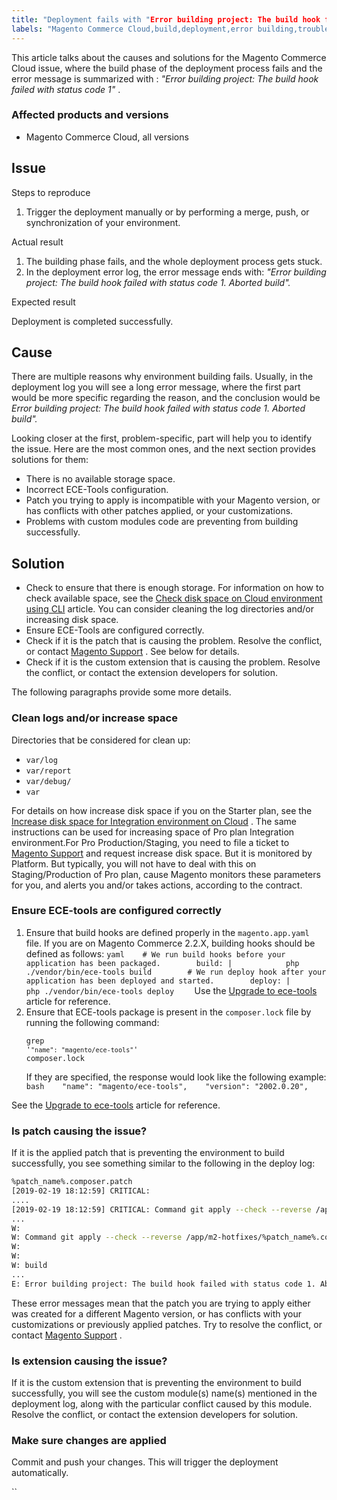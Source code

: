 ```yaml
---
title: "Deployment fails with "Error building project: The build hook failed with status code 1""
labels: "Magento Commerce Cloud,build,deployment,error building,troubleshooting"
---
```


This article talks about the causes and solutions for the Magento Commerce Cloud issue, where the build phase of the deployment process fails and the error message is summarized with : *"Error building project: The build hook failed with status code 1"* .

### Affected products and versions

* Magento Commerce Cloud, all versions

## Issue

 <span class="wysiwyg-underline">Steps to reproduce</span> 

1. Trigger the deployment manually or by performing a merge, push, or synchronization of your environment.

 <span class="wysiwyg-underline">Actual result</span> 

1. The building phase fails, and the whole deployment process gets stuck.
1. In the deployment error log, the error message ends with: *"Error building project: The build hook failed with status code 1. Aborted build".* 

 <span class="wysiwyg-underline">Expected result</span> 

Deployment is completed successfully.

## Cause

There are multiple reasons why environment building fails. Usually, in the deployment log you will see a long error message, where the first part would be more specific regarding the reason, and the conclusion would be *Error building project: The build hook failed with status code 1. Aborted build".* 

Looking closer at the first, problem-specific, part will help you to identify the issue. Here are the most common ones, and the next section provides solutions for them:

* There is no available storage space.
* Incorrect ECE-Tools configuration.
* Patch you trying to apply is incompatible with your Magento version, or has conflicts with other patches applied, or your customizations.
* Problems with custom modules code are preventing from building successfully.

## Solution

* Check to ensure that there is enough storage. For information on how to check available space, see the [Check disk space on Cloud environment using CLI](https://support.magento.com/hc/en-us/articles/360005932713) article. You can consider cleaning the log directories and/or increasing disk space.
* Ensure ECE-Tools are configured correctly.
* Check if it is the patch that is causing the problem. Resolve the conflict, or contact [Magento Support](https://support.magento.com/hc/en-us/articles/360019088251-Submit-a-support-ticket) . See below for details.
* Check if it is the custom extension that is causing the problem. Resolve the conflict, or contact the extension developers for solution.

The following paragraphs provide some more details.

### Clean logs and/or increase space

Directories that be considered for clean up:

* `var/log` 
* `var/report` 
* `var/debug/` 
* `var` 

For details on how increase disk space if you on the Starter plan, see the [Increase disk space for Integration environment on Cloud](https://support.magento.com/hc/en-us/articles/360005189554-Increase-disk-space-for-Integration-environment-on-Cloud) . The same instructions can be used for increasing space of Pro plan Integration environment.For Pro Production/Staging, you need to file a ticket to [Magento Support](https://support.magento.com/hc/en-us/articles/360019088251-Submit-a-support-ticket) and request increase disk space. But it is monitored by Platform. But typically, you will not have to deal with this on Staging/Production of Pro plan, cause Magento monitors these parameters for you, and alerts you and/or takes actions, according to the contract.

### Ensure ECE-tools are configured correctly

1. Ensure that build hooks are defined properly in the `magento.app.yaml` file. If you are on Magento Commerce 2.2.X, building hooks should be defined as follows:    ```yaml    # We run build hooks before your application has been packaged.        build: |            php ./vendor/bin/ece-tools build        # We run deploy hook after your application has been deployed and started.        deploy: |            php ./vendor/bin/ece-tools deploy    ```    Use the [Upgrade to ece-tools](https://devdocs.magento.com/guides/v2.3/cloud/project/ece-tools-upgrade-project.html) article for reference.
1. Ensure that ECE-tools package is present in the `composer.lock` file by running the following command:    <pre><code class="language-bash">grep '<code class="language-yaml">"name": "magento/ece-tools"</code>' composer.lock</code></pre>    If they are specified, the response would look like the following example:    ```bash    "name": "magento/ece-tools",    "version": "2002.0.20",    ```    

See the [Upgrade to ece-tools](https://devdocs.magento.com/guides/v2.3/cloud/project/ece-tools-upgrade-project.html) article for reference.

### Is patch causing the issue?

If it is the applied patch that is preventing the environment to build successfully, you see something similar to the following in the deploy log:

```bash
%patch_name%.composer.patch 
[2019-02-19 18:12:59] CRITICAL: 
....
[2019-02-19 18:12:59] CRITICAL: Command git apply --check --reverse /app/m2-hotfixes/%patch_name%.composer.patch returned code 1 
...
W: 
W: Command git apply --check --reverse /app/m2-hotfixes/%patch_name%.composer.patch returned code 1 
W: 
W: 
W: build 
...
E: Error building project: The build hook failed with status code 1. Aborted build.
```

These error messages mean that the patch you are trying to apply either was created for a different Magento version, or has conflicts with your customizations or previously applied patches. Try to resolve the conflict, or contact [Magento Support](https://support.magento.com/hc/en-us/articles/360019088251-Submit-a-support-ticket) .

### Is extension causing the issue?

If it is the custom extension that is preventing the environment to build successfully, you will see the custom module(s) name(s) mentioned in the deployment log, along with the particular conflict caused by this module. Resolve the conflict, or contact the extension developers for solution.

### Make sure changes are applied

Commit and push your changes. This will trigger the deployment automatically.

 
 `` 
